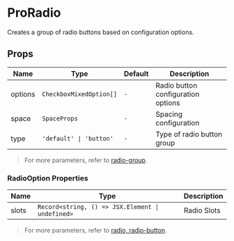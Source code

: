 # ProRadio

Creates a group of radio buttons based on configuration options.

<demo title="Basic Usage" :expand="true" src="./demo/basic.vue" />

<demo title="Button Group" :expand="true" src="./demo/buttons.vue" desc="Sometimes using buttons can be more elegant." />

<demo title="Sizes" :expand="true" src="./demo/sizes.vue" desc="Choose whichever size you prefer." />


## Props

| Name | Type | Default | Description |
| --- | --- | --- | --- |
| options | `CheckboxMixedOption[]` | `-` | Radio button configuration options |
| space | `SpaceProps` | `-` | Spacing configuration |
| type | `'default' \| 'button'` | `-` | Type of radio button group |

> For more parameters, refer to [radio-group](https://www.naiveui.com/zh-CN/os-theme/components/radio#RadioGroup-Props).

### RadioOption Properties

| Name | Type | Description |
| --- | --- | --- |
| slots | `Record<string, () => JSX.Element \| undefined>` | Radio Slots |

> For more parameters, refer to [radio, radio-button](https://www.naiveui.com/zh-CN/os-theme/components/radio#Radio-Props,-RadioButton-Props).